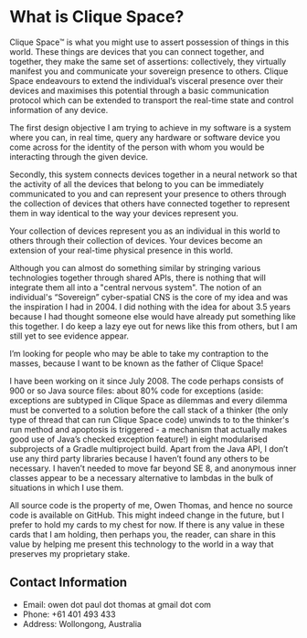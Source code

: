 # What is Clique Space?

Clique Space™ is what you might use to assert possession of things in this world. These things are devices that you can connect together, and together, they make the same set of assertions: collectively, they virtually manifest you and communicate your sovereign presence to others. Clique Space endeavours to extend the individual’s visceral presence over their devices and maximises this potential through a basic communication protocol which can be extended to transport the real-time state and control information of any device.

The first design objective I am trying to achieve in my software is a system where you can, in real time, query any hardware or software device you come across for the identity of the person with whom you would be interacting through the given device.

Secondly, this system connects devices together in a neural network so that the activity of all the devices that belong to you can be immediately communicated to you and can represent your presence to others through the collection of devices that others have connected together to represent them in way identical to the way your devices represent you.

Your collection of devices represent you as an individual in this world to others through their collection of devices. Your devices become an extension of your real-time physical presence in this world.

Although you can almost do something similar by stringing various technologies together through shared APIs, there is nothing that will integrate them all into a "central nervous system". The notion of an individual's “Sovereign” cyber-spatial CNS is the core of my idea and was the inspiration I had in 2004. I did nothing with the idea for about 3.5 years because I had thought someone else would have already put something like this together. I do keep a lazy eye out for news like this from others, but I am still yet to see evidence appear.

I’m looking for people who may be able to take my contraption to the masses, because I want to be known as the father of Clique Space!

I have been working on it since July 2008. The code perhaps consists of 900 or so Java source files: about 80% code for exceptions (aside: exceptions are subtyped in Clique Space as dilemmas and every dilemma must be converted to a solution before the call stack of a thinker (the only type of thread that can run Clique Space code) unwinds to to the thinker's run method and apoptosis is triggered - a mechanism that actually makes good use of Java’s checked exception feature!) in eight modularised subprojects of a Gradle multiproject build. Apart from the Java API, I don’t use any third party libraries because I haven’t found any others to be necessary. I haven’t needed to move far beyond SE 8, and anonymous inner classes appear to be a necessary alternative to lambdas in the bulk of situations in which I use them.

All source code is the property of me, Owen Thomas, and hence no source code is available on GitHub. This might indeed change in the future, but I prefer to hold my cards to my chest for now. If there is any value in these cards that I am holding, then perhaps you, the reader, can share in this value by helping me present this technology to the world in a way that preserves my proprietary stake.

## Contact Information ##

* Email:    owen dot paul dot thomas at gmail dot com
* Phone:    +61 401 493 433
* Address:  Wollongong, Australia
